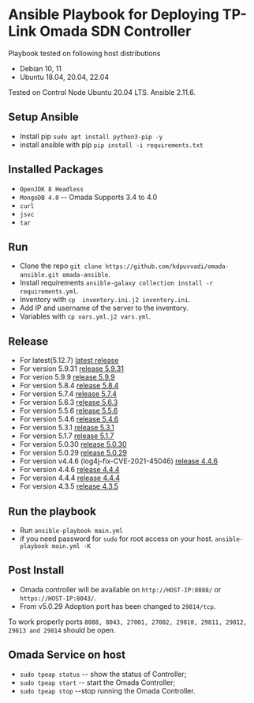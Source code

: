 # Ansible Playbook for Deploying TP-Link Omada SDN Controller

Playbook tested on following host distributions

* Debian 10, 11
* Ubuntu 18.04, 20.04, 22.04

Tested on Control Node Ubuntu 20.04 LTS. Ansible 2.11.6.

## Setup Ansible

* Install pip `sudo apt install python3-pip -y`
* install ansible with pip `pip install -i requirements.txt`

## Installed Packages

* `OpenJDK 8 Headless`
* `MongoDB 4.0`    -- Omada Supports 3.4 to 4.0
* `curl`
* `jsvc`
* `tar`

## Run

* Clone the repo  `git clone https://github.com/kdpuvvadi/omada-ansible.git omada-ansible`.
* Install requirements `ansible-galaxy collection install -r requirements.yml`.
* Inventory with `cp  inventory.ini.j2 inventory.ini`.
* Add IP and username of the server to the inventory.
* Variables with `cp vars.yml.j2 vars.yml`.

## Release

* For latest(5.12.7) [latest release](../../releases/v5.12.7)
* For version 5.9.31 [release 5.9.31](../../releases/v5.9.31)
* For verion 5.9.9 [release 5.9.9](../../releases/v5.9.9)
* For version 5.8.4 [release 5.8.4](../../releases/v5.8.4)
* For version 5.7.4 [release 5.7.4](../../releases/5.7.4)
* For version 5.6.3 [release 5.6.3](../../releases/v5.6.3)
* For version 5.5.6 [release 5.5.6](../../releases/v5.5.6)
* For version 5.4.6 [release 5.4.6](../../releases/v5.4.6)
* For version 5.3.1 [release 5.3.1](../../releases/v5.3.1)
* For version 5.1.7 [release 5.1.7](../../releases/v5.1.7)
* For version 5.0.30 [release 5.0.30](../../releases/v5.0.30)
* For version 5.0.29 [release 5.0.29](../../releases/v5.0.29)
* For version v4.4.6 (log4j-fix-CVE-2021-45046) [release 4.4.6](../../releases/v4.4.6-log4j-fix-CVE-2021-45046)
* For version 4.4.6 [release 4.4.4](../../releases/v4.4.6)
* For version 4.4.4 [release 4.4.4](../../releases/v4.4.4)
* For version 4.3.5 [release 4.3.5](../../releases/v4.3.5-020921)

## Run the playbook

* Run `ansible-playbook main.yml`
* if you need password for `sudo` for root access on your host. `ansible-playbook main.yml -K`

## Post Install

* Omada controller will be available on `http://HOST-IP:8088/`  or `https://HOST-IP:8043/`.
* From v5.0.29 Adoption port has been changed to `29814/tcp`.

To work properly  ports `8088, 8043, 27001, 27002, 29810, 29811, 29812, 29813 and 29814` should be open.

## Omada Service on host

* `sudo tpeap status`     -- show the status of Controller;
* `sudo tpeap start`     -- start the Omada Controller;
* `sudo tpeap stop`     --stop running the Omada Controller.
